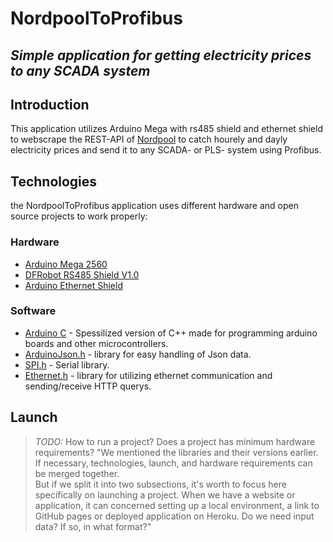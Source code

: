 # NordpoolToProfibus
## _Simple application for getting electricity prices to any SCADA system_

## Introduction
This application utilizes Arduino Mega with rs485 shield and ethernet shield to webscrape the REST-API of [Nordpool](https://www.nordpoolgroup.com/) to catch hourely and dayly electricity prices and send it to any SCADA- or PLS- system using Profibus.

## Technologies
the NordpoolToProfibus application uses different hardware and open source projects to work properly:
### Hardware
- [Arduino Mega 2560](https://store.arduino.cc/products/arduino-mega-2560-rev3)
- [DFRobot RS485 Shield V1.0](https://wiki.dfrobot.com/Arduino_RS485_Shield_SKU__DFR0259)
- [Arduino Ethernet Shield](https://docs.arduino.cc/retired/shields/arduino-ethernet-shield-without-poe-module)
### Software
- [Arduino C](https://www.arduino.cc/reference/en/libraries/) - Spessilized version of C++ made for programming arduino boards and other microcontrollers.
- [ArduinoJson.h](https://arduinojson.org/) - library for easy handling of Json data.
- [SPI.h](https://www.arduino.cc/reference/en/language/functions/communication/spi/) - Serial library.
- [Ethernet.h](https://www.arduino.cc/reference/en/libraries/ethernet/) - library for utilizing ethernet communication and sending/receive HTTP querys.

## Launch
> _TODO:_ How to run a project? Does a project has minimum hardware requirements? "We mentioned the libraries and their versions earlier. If necessary, technologies, launch, and hardware requirements can be merged together.\
But if we split it into two subsections, it's worth to focus here specifically on launching a project. When we have a website or application, it can concerned setting up a local environment, a link to GitHub pages or deployed application on Heroku. Do we need input data? If so, in what format?"

